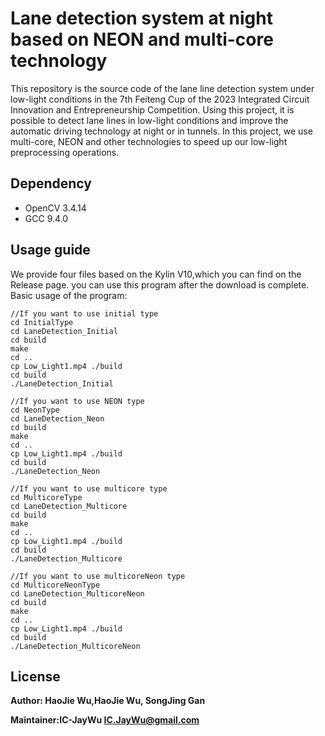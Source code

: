 # Lane detection system at night based on NEON and multi-core technology

This repository is the source code of the lane line detection system under low-light conditions in the 7th Feiteng Cup of the 2023 Integrated Circuit Innovation and Entrepreneurship Competition. Using this project, it is possible to detect lane lines in low-light conditions and improve the automatic driving technology at night or in tunnels. In this project, we use multi-core, NEON and other technologies to speed up our low-light preprocessing operations.

## Dependency

+ OpenCV 3.4.14
+ GCC 9.4.0



## Usage guide

We provide four files based on the Kylin V10,which you can find on the Release page. you can use this program after the download is complete. Basic usage of the program:

```
//If you want to use initial type
cd InitialType
cd LaneDetection_Initial
cd build
make
cd ..
cp Low_Light1.mp4 ./build
cd build 
./LaneDetection_Initial

//If you want to use NEON type
cd NeonType
cd LaneDetection_Neon
cd build
make
cd ..
cp Low_Light1.mp4 ./build
cd build 
./LaneDetection_Neon

//If you want to use multicore type
cd MulticoreType
cd LaneDetection_Multicore
cd build
make
cd ..
cp Low_Light1.mp4 ./build
cd build 
./LaneDetection_Multicore

//If you want to use multicoreNeon type
cd MulticoreNeonType
cd LaneDetection_MulticoreNeon
cd build
make
cd ..
cp Low_Light1.mp4 ./build
cd build 
./LaneDetection_MulticoreNeon
```



## License

**Author: HaoJie Wu,HaoJie Wu, SongJing Gan**

**Maintainer:IC-JayWu IC.JayWu@gmail.com**
